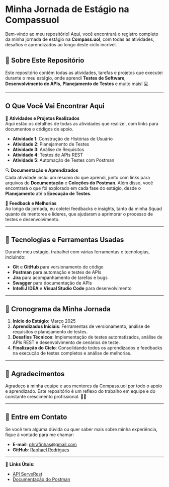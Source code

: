 #  Minha Jornada de Estágio na Compassuol 

Bem-vindo ao meu repositório! Aqui, você encontrará o registro completo da minha jornada de estágio na **Compass.uol**, com todas as atividades, desafios e aprendizados ao longo deste ciclo incrível. 

## 📝 Sobre Este Repositório

Este repositório contém todas as atividades, tarefas e projetos que executei durante o meu estágio, onde aprendi **Testes de Software**, **Desenvolvimento de APIs**, **Planejamento de Testes** e muito mais! 💻

---

##  O Que Você Vai Encontrar Aqui

📂 **Atividades e Projetos Realizados**  
Aqui estão os detalhes de todas as atividades que realizei, com links para documentos e códigos de apoio.

- **Atividade 1**: Construção de Histórias de Usuário 
- **Atividade 2**: Planejamento de Testes 
- **Atividade 3**: Análise de Requisitos 
- **Atividade 4**: Testes de APIs REST   
- **Atividade 5**: Automação de Testes com Postman 

🔍 **Documentação e Aprendizados**  
Cada atividade inclui um resumo do que aprendi, junto com links para arquivos de **Documentação** e **Coleções do Postman**. Além disso, você encontrará o que foi explorado em cada fase do estágio, desde o **Planejamento** até a **Execução de Testes**.

💬 **Feedback e Melhorias**  
Ao longo da jornada, eu coletei feedbacks e insights, tanto da minha Squad quanto de mentores e líderes, que ajudaram a aprimorar o processo de testes e desenvolvimento.

---

## 🚀 Tecnologias e Ferramentas Usadas

Durante meu estágio, trabalhei com várias ferramentas e tecnologias, incluindo:

- **Git** e **GitHub** para versionamento de código   
- **Postman** para automação e testes de APIs 
- **Jira** para acompanhamento de tarefas e bugs  
- **Swagger** para documentação de APIs 
- **IntelliJ IDEA** e **Visual Studio Code** para desenvolvimento 

---

## 📅 Cronograma da Minha Jornada

1. **Início do Estágio**: Março 2025  
2. **Aprendizados Iniciais**: Ferramentas de versionamento, análise de requisitos e planejamento de testes.  
3. **Desafios Técnicos**: Implementação de testes automatizados, análise de APIs REST e desenvolvimento de cenários de teste.  
4. **Finalização do Ciclo**: Consolidando todos os aprendizados e feedbacks na execução de testes completos e análise de melhorias.

---

## 💬 Agradecimentos

Agradeço à minha equipe e aos mentores da Compass.uol por todo o apoio e aprendizado. Este repositório é um reflexo do trabalho em equipe e do constante crescimento profissional. 🙏💼

---

## 📢 Entre em Contato

Se você tem alguma dúvida ou quer saber mais sobre minha experiência, fique à vontade para me chamar:

- **E-mail**: [phrafinhas@gmail.com](mailto:phrafinhas@gmail.com)  
- **GitHub**: [Raphael Rodrigues](https://github.com/rapha)

---

🔗 **Links Úteis**:
- [API ServeRest](https://compassuol.serverest.dev/)  
- [Documentação do Postman](https://www.postman.com/)  
